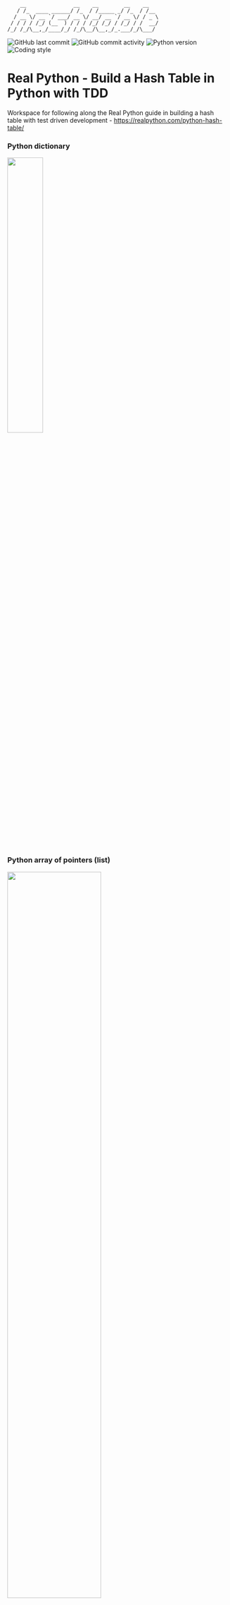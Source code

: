         __               __    __        __    __   
       / /_  ____ ______/ /_  / /_____ _/ /_  / /__ 
      / __ \/ __ `/ ___/ __ \/ __/ __ `/ __ \/ / _ \
     / / / / /_/ (__  ) / / / /_/ /_/ / /_/ / /  __/
    /_/ /_/\__,_/____/_/ /_/\__/\__,_/_.___/_/\___/ 
                                                 
                                                                                                          
![GitHub last commit](https://img.shields.io/github/last-commit/davidtwynn/python_hash_table?style=plastic)
![GitHub commit activity](https://img.shields.io/github/commit-activity/y/davidtwynn/python_hash_table?style=plastic)
![Python version](https://img.shields.io/badge/python%20version-3.10-blue)
![Coding style](https://img.shields.io/badge/code%20style-black-000000.svg)

# Real Python - Build a Hash Table in Python with TDD

Workspace for following along the Real Python guide in building a hash table with test driven development - https://realpython.com/python-hash-table/

### Python dictionary
<img src="https://files.realpython.com/media/dict_map.6ea6c6e33b4b.png" width="40%" height="40%">

### Python array of pointers (list)
<img src="https://files.realpython.com/media/sequence_memory.7b9f9207fe9a.png" width="65%" height="65%">

## Other resources

Hash table series - https://www.youtube.com/watch?v=MfhjkfocRR0&list=PLTxllHdfUq4f7-uHOpxXnBUbsuLiI9pmb

Size comparisons to list of tuples - https://stackoverflow.com/questions/15641344/python-memory-consumption-dict-vs-list-of-tuples
